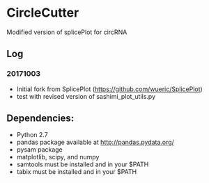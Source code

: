 CircleCutter
=========
Modified version of splicePlot for circRNA

## Log

### 20171003
- Initial fork from SplicePlot (https://github.com/wueric/SplicePlot)
- test with revised version of sashimi_plot_utils.py

## Dependencies:

- Python 2.7
- pandas package available at http://pandas.pydata.org/
- pysam package
- matplotlib, scipy, and numpy
- samtools must be installed and in your $PATH
- tabix must be installed and in your $PATH
